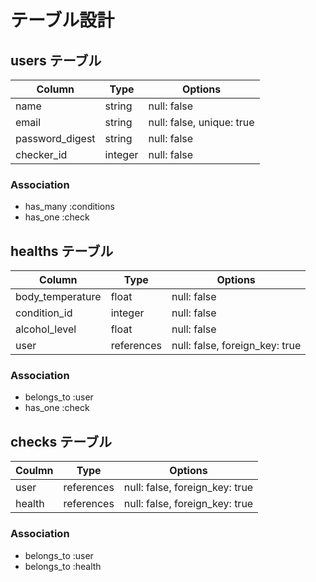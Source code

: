 # テーブル設計

## users テーブル

| Column          | Type    | Options                   |
| --------------- | ------- | ------------------------- |
| name            | string  | null: false               |
| email           | string  | null: false, unique: true |
| password_digest | string  | null: false               |
| checker_id      | integer | null: false               |

### Association

- has_many :conditions
- has_one :check

## healths テーブル

| Column           | Type       | Options                        |
| ---------------- | ---------- | ------------------------------ |
| body_temperature | float      | null: false                    |
| condition_id     | integer    | null: false                    |
| alcohol_level    | float      | null: false                    |
| user             | references | null: false, foreign_key: true |

### Association

- belongs_to :user
- has_one :check

## checks テーブル

| Coulmn | Type       | Options                        |
| ------ | ---------- | ------------------------------ |
| user   | references | null: false, foreign_key: true |
| health | references | null: false, foreign_key: true |

### Association

- belongs_to :user
- belongs_to :health